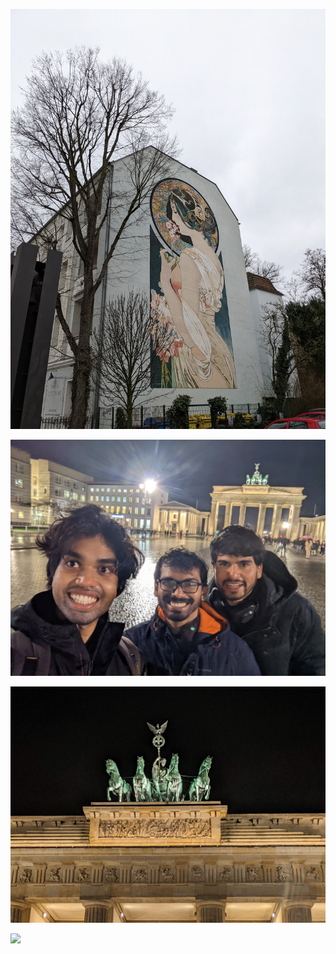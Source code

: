 


![](/assets/images/berlin/PXL_20220220_101442248.jpg)

![](/assets/images/berlin/PXL_20220220_171913917.jpg)

![](/assets/images/berlin/PXL_20220220_172526993.jpg)

![](/assets/images/berlin/PXL_20220219_204557489.MP.jpg)
